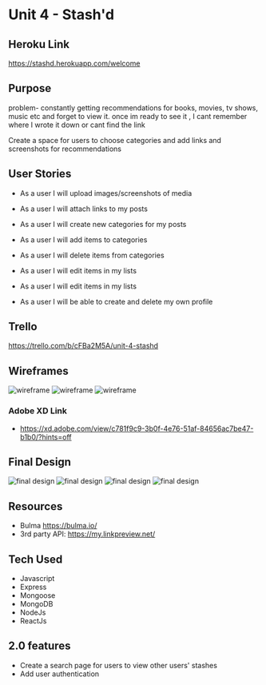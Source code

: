 # Unit 4 - Stash'd

## Heroku Link 
https://stashd.herokuapp.com/welcome

## Purpose  
problem- constantly getting recommendations for books, movies, tv shows, music etc and forget to view it. once im ready to see it , I cant remember where I wrote it down or cant find the link

Create a space for users to choose categories and add links and screenshots for recommendations

## User Stories

- As a user I will upload images/screenshots of media

- As a user I will attach links to my posts

- As a user I will create new categories for my posts

- As a user I will add items to categories

- As a user I will delete items from categories

- As a user I will edit items in my lists

- As a user I will edit items in my lists

- As a user I will be able to create and delete my own profile




## Trello 
https://trello.com/b/cFBa2M5A/unit-4-stashd


## Wireframes
![wireframe](app3.png)
![wireframe](app4.png)
![wireframe](app5.png)


### Adobe XD Link
- https://xd.adobe.com/view/c781f9c9-3b0f-4e76-51af-84656ac7be47-b1b0/?hints=off

## Final Design

![final design](app1.png)
![final design](app2.png)
![final design](app6.png)
![final design](app7.png)



## Resources
- Bulma https://bulma.io/
- 3rd party API: https://my.linkpreview.net/

## Tech Used
- Javascript
- Express
- Mongoose
- MongoDB
- NodeJs
- ReactJs


## 2.0 features
- Create a search page for users to view other users' stashes 
- Add user authentication
